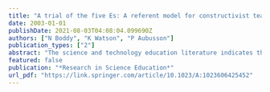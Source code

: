 ```yaml
---
title: "A trial of the five Es: A referent model for constructivist teaching and learning"
date: 2003-01-01
publishDate: 2021-08-03T04:08:04.099690Z
authors: ["N Boddy", "K Watson", "P Aubusson"]
publication_types: ["2"]
abstract: "The science and technology education literature indicates that teaching within a constructivist paradigm is an effective way to promote student learning. Despite this, most primary school teachers do not use constructivist theoretical approaches because they are …"
featured: false
publication: "*Research in Science Education*"
url_pdf: "https://link.springer.com/article/10.1023/A:1023606425452"
---
```


